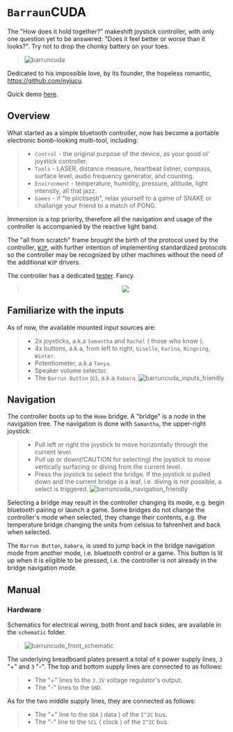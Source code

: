 # `Barraun`CUDA
The "How does it hold together?" makeshift joystick controller, with only one question yet to be answered: "Does it feel better or worse than it looks?". Try not to drop the chonky battery on your toes.
> ![barruncuda](https://github.com/user-attachments/assets/30b66ecb-8f77-4ac2-bbce-c9203b24ec85)

Dedicated to his impossible love, by its founder, the hopeless romantic, https://github.com/nyjucu.

Quick demo [here](https://www.youtube.com/shorts/fO5yGtDo8sk).

## Overview
What started as a simple bluetooth controller, now has become a portable electronic bomb-looking multi-tool, including:
> - `Control` - the original purpose of the device, as your good ol' joystick controller.
> - `Tools` - LASER, distance measure, heartbeat listner, compass, surface level, audio frequency generator, and counting.
> - `Environment` - temperature, humidity, pressure, altitude, light intensity, all that jazz.
> - `Games` - if "te plictisești", relax yourself to a game of SNAKE or challange your friend to a match of PONG.

Immersion is a top priority, therefore all the navigation and usage of the controller is accompanied by the reactive light band.

The "all from scratch" frame brought the birth of the protocol used by the controller, [`WJP`](https://github.com/HoratiuMip/Ad-astra.Made.Not-said/tree/main/WJP), with further intention of implementing standardized protocols so the controller may be recognized by other machines without the need of the additional `WJP` drivers.

The controller has a dedicated [tester](https://github.com/HoratiuMip/Ad-astra.Made.Not-said/tree/main/IXN/Ruptures/BarrunCUDA-tester). Fancy.
><p align="center">
>  <img src="https://github.com/user-attachments/assets/8480758c-47e2-4b20-8903-6dc645778c59" />
></p>

## Familiarize with the inputs
As of now, the available mounted input sources are:
> - 2x joysticks, a.k.a `Samantha` and `Rachel` ( those who know ).
> - 4x buttons, a.k.a, from left to right, `Giselle`, `Karina`, `Ningning`, `Winter`.
> - Potentiometer, a.k.a `Tanya`.
> - Speaker volume selector.
> - The `Barrun Button` (c), a.k.a `Xabara`.
> ![barruncuda_inputs_friendly](https://github.com/user-attachments/assets/0a1279f3-b5f5-41b4-bc4f-9606190ec616)

## Navigation
The controller boots up to the `Home` bridge. A "bridge" is a node in the navigation tree. The navigation is done with `Samantha`, the upper-right joystick:
> - Pull left or right the joystick to move horizontally through the current level.
> - Pull up or down(!CAUTION for selecting) the joystick to move vertically surfacing or diving from the current level.
> - Press the joystick to select the bridge. If the joystick is pulled down and the current bridge is a leaf, i.e. diving is not possible, a select is triggered.
> ![barruncuda_navigation_friendly](https://github.com/user-attachments/assets/6a3ab8bf-0817-4046-b77e-cbd9ebffe88c)

Selecting a bridge may result in the controller changing its mode, e.g. begin bluetooth pairing or launch a game. Some bridges do not change the controller's mode when selected, they change their contents, e.g. the temperature bridge changing the units from celsius to fahrenheit and back when selected.

The `Barrun Button`, `Xabara`, is used to jump back in the bridge navigation mode from another mode, i.e. bluetooth control or a game. This button is lit up when it is eligible to be pressed, i.e. the controller is not already in the bridge navigation mode. 

## Manual

### Hardware 
Schematics for electrical wiring, both front and back sides, are available in the `schematic` folder.
> ![barruncude_front_schematic](https://github.com/user-attachments/assets/432d967e-b9bd-4b42-846d-ca121c0be1be)

The underlying breadboard plates present a total of `6` power supply lines, `3` "+" and `3` "-". The top and bottom supply lines are connected to as follows:
> - The "+" lines to the `3.3V` voltage regulator's output.
> - The "-" lines to the `GND`.

As for the two middle supply lines, they are connected as follows:
> - The "+" line to the `SDA` ( data ) of the `I^2C` bus.
> - The "-" line to the `SCL` ( clock ) of the `I^2C` bus.




